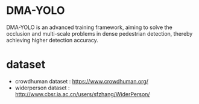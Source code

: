 # DMA-YOLO
DMA-YOLO is an advanced training framework, aiming to solve the occlusion and multi-scale problems in dense pedestrian detection, thereby achieving higher detection accuracy.

# dataset
- crowdhuman dataset : https://www.crowdhuman.org/
- widerperson dataset : http://www.cbsr.ia.ac.cn/users/sfzhang/WiderPerson/

